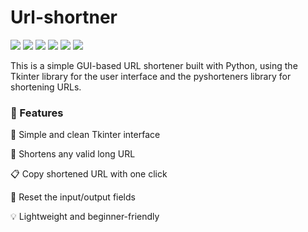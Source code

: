 # Url-shortner

![](https://img.shields.io/badge/Programming_Language-Python-cyan.svg)
![](https://img.shields.io/badge/Tool_Used-Tkinter-orange.svg)
![](https://img.shields.io/badge/Tool_Used-Pyshortner-purple.svg)
![](https://img.shields.io/badge/Python_Version-3.7-blue.svg)
![](https://img.shields.io/badge/Application-shortner-lemon.svg)
![](https://img.shields.io/badge/Status-Complete-green.svg)

This is a simple GUI-based URL shortener built with Python, using the Tkinter library for the user interface and the pyshorteners library for shortening URLs.

### 🚀 Features

🧠 Simple and clean Tkinter interface

🔗 Shortens any valid long URL

📋 Copy shortened URL with one click

🔁 Reset the input/output fields

💡 Lightweight and beginner-friendly
